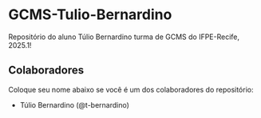 # GCMS-Tulio-Bernardino
Repositório do aluno Túlio Bernardino turma de GCMS do IFPE-Recife, 2025.1!

## Colaboradores
Coloque seu nome abaixo se você é um dos colaboradores do repositório:
* Túlio Bernardino (@t-bernardino)
